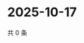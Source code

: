 # 2025-10-17

共 0 条

<!-- BEGIN ZHIHUQUESTIONS -->
<!-- 最后更新时间 Fri Oct 17 2025 03:07:45 GMT+0800 (China Standard Time) -->

<!-- END ZHIHUQUESTIONS -->
